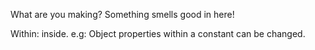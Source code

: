 What are you making? Something smells good in here!

Within: inside. e.g: Object properties within a constant can be changed.